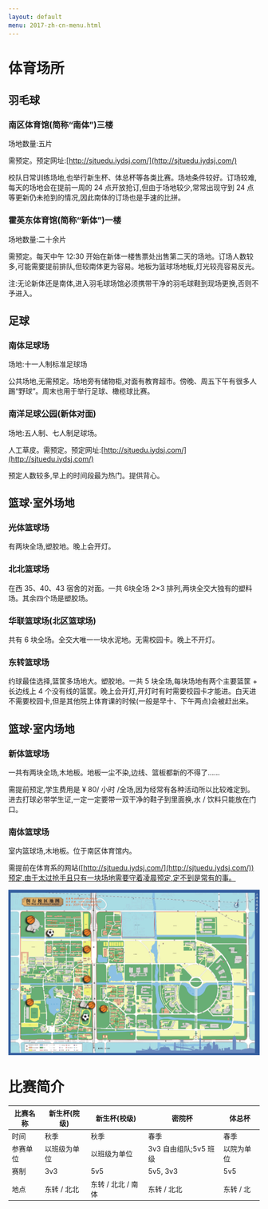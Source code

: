 ```yaml
---
layout: default
menu: 2017-zh-cn-menu.html
---
```


# 体育场所

## 羽毛球

### 南区体育馆(简称“南体”)三楼
场地数量:五片

需预定。预定网址:[http://sjtuedu.iydsj.com/](http://sjtuedu.iydsj.com/)

校队日常训练场地,也举行新生杯、体总杯等各类比赛。场地条件较好。订场较难,每天的场地会在提前一周的 24 点开放抢订,但由于场地较少,常常出现守到 24 点等更新仍未抢到的情况,因此南体的订场也是手速的比拼。

### 霍英东体育馆(简称“新体”)一楼
场地数量:二十余片

需预定。每天中午 12:30 开始在新体一楼售票处出售第二天的场地。订场人数较多,可能需要提前排队,但较南体更为容易。地板为篮球场地板,灯光较亮容易反光。

注:无论新体还是南体,进入羽毛球场馆必须携带干净的羽毛球鞋到现场更换,否则不予进入。


## 足球

### 南体足球场
场地:十一人制标准足球场

公共场地,无需预定。场地旁有储物柜,对面有教育超市。傍晚、周五下午有很多人踢“野球”。周末也用于举行足球、橄榄球比赛。

### 南洋足球公园(新体对面)
场地:五人制、七人制足球场。

人工草皮。需预定。预定网址:[http://sjtuedu.iydsj.com/](http://sjtuedu.iydsj.com/)

预定人数较多,早上的时间段最为热门。提供背心。


## 篮球·室外场地

### 光体篮球场
有两块全场,塑胶地。晚上会开灯。

### 北北篮球场
在西 35、40、43 宿舍的对面。一共 6块全场 2×3 排列,两块全交大独有的塑料场。其余四个场是塑胶场。

### 华联篮球场(北区篮球场)
共有 6 块全场。全交大唯一一块水泥地。无需校园卡。晚上不开灯。

### 东转篮球场
约球最佳选择,篮筐多场地大。塑胶地。一共 5 块全场,每块场地有两个主要篮筐 + 长边线上 4 个没有线的篮筐。晚上会开灯,开灯时有时需要校园卡才能进。白天进不需要校园卡,但是其他院上体育课的时候(一般是早十、下午两点)会被赶出来。

## 篮球·室内场地

### 新体篮球场
一共有两块全场,木地板。地板一尘不染,边线、篮板都新的不得了......

需提前预定,学生费用是 ¥ 80/ 小时 /全场,因为经常有各种活动所以比较难定到。进去打球必带学生证,一定一定要带一双干净的鞋子到里面换,水 / 饮料只能放在门口。

### 南体篮球场
室内篮球场,木地板。位于南区体育馆内。

需提前在体育系的网站([http://sjtuedu.iydsj.com/](http://sjtuedu.iydsj.com/))预定,由于太过抢手且只有一块场地需要守着凌晨预定,定不到是常有的事。

![](../imgs/sport-map.png)

# 比赛简介

| 比赛名称 | 新生杯(院级) | 新生杯(校级) | 密院杯 | 体总杯 |
| --- | --- | --- | --- | --- |
| 时间 | 秋季 | 秋季 | 春季 | 春季 |
| 参赛单位 | 以班级为单位 | 以班级为单位 | 3v3 自由组队;5v5 班级 | 以院为单位 |
| 赛制 | 3v3 | 5v5 | 5v5, 3v3 | 5v5 |
| 地点 | 东转 / 北北 | 东转 / 北北 / 南体 | 东转 / 北北 | 东转 / 北 |
